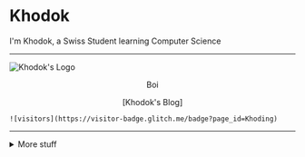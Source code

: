 # Khodok

I'm Khodok, a Swiss Student learning Computer Science  

-----

![Khodok's Logo]

<p align="center">
  Boi
  <p align="center">
    [Khodok's Blog]
  </p>

  <p align="center">
  
    ![visitors](https://visitor-badge.glitch.me/badge?page_id=Khoding)
  </p>
</p>

-----

<details>
  <summary>More stuff</summary>
  
  <br />
  
  ![Khodok's github stats](https://github-readme-stats.vercel.app/api?username=khoding&show_icons=true&title_color=fff&icon_color=79ff97&text_color=9f9f9f&bg_color=151515)
</details>


[Khodok's Blog]:https://blog.khodok.xyz "Khodok's Blog"
[Khodok's Logo]:https://khodok.xyz/src/img/logos/RuthinkkTooBig.png "Khodok's Logo"
